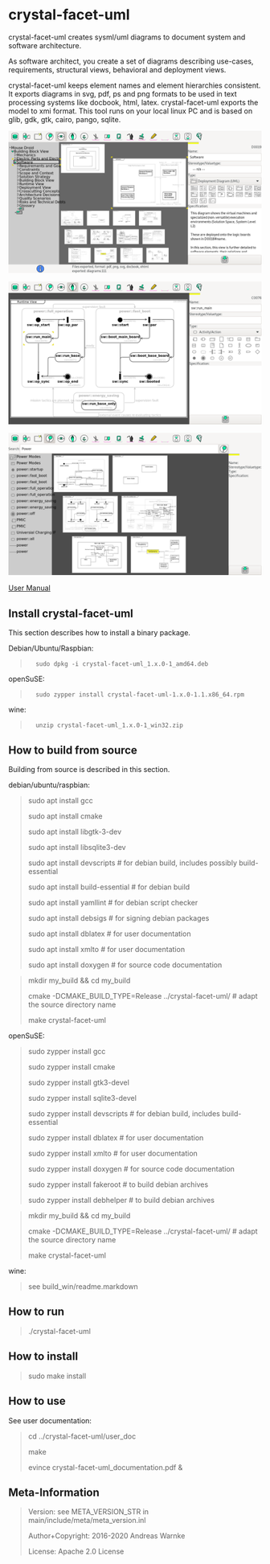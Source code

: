 
crystal-facet-uml
=============

<!-- What is it? -->
crystal-facet-uml creates sysml/uml diagrams to document system and software architecture.

<!-- For Whom? What can one do with it? Why does it help? -->
As software architect, you create a set of diagrams describing
use-cases, requirements, structural views, behavioral and deployment views.

<!-- How does the tool solve the task? What is the data flow? Is it interoperable? input/output formats. required Environment? -->
crystal-facet-uml keeps element names and element hierarchies consistent.
It exports diagrams in svg, pdf, ps and png formats
to be used in text processing systems like docbook, html, latex.
crystal-facet-uml exports the model to xmi format.
This tool runs on your local linux PC and is based on glib, gdk, gtk, cairo, pango, sqlite.

![ScreenShot](user_doc/doc/screenshot_1.png)

![ScreenShot](user_doc/doc/screenshot_2.png)

![ScreenShot](user_doc/doc/screenshot_3.png)


[User Manual](user_doc/crystal-facet-uml_documentation.pdf)

Install crystal-facet-uml
-----------

This section describes how to install a binary package.

Debian/Ubuntu/Raspbian:

>       sudo dpkg -i crystal-facet-uml_1.x.0-1_amd64.deb

openSuSE:

>       sudo zypper install crystal-facet-uml-1.x.0-1.1.x86_64.rpm

wine:

>       unzip crystal-facet-uml_1.x.0-1_win32.zip

How to build from source
-----------

Building from source is described in this section.


debian/ubuntu/raspbian:

> sudo apt install gcc
>
> sudo apt install cmake
>
> sudo apt install libgtk-3-dev
>
> sudo apt install libsqlite3-dev
>
> sudo apt install devscripts  # for debian build, includes possibly build-essential
>
> sudo apt install build-essential  # for debian build
>
> sudo apt install yamllint    # for debian script checker
>
> sudo apt install debsigs     # for signing debian packages
>
> sudo apt install dblatex     # for user documentation
>
> sudo apt install xmlto       # for user documentation
>
> sudo apt install doxygen     # for source code documentation


> mkdir my_build && cd my_build
>
> cmake -DCMAKE_BUILD_TYPE=Release ../crystal-facet-uml/       # adapt the source directory name
>
> make crystal-facet-uml


openSuSE:

> sudo zypper install gcc
>
> sudo zypper install cmake
>
> sudo zypper install gtk3-devel
>
> sudo zypper install sqlite3-devel
>
> sudo zypper install devscripts  # for debian build, includes build-essential
>
> sudo zypper install dblatex     # for user documentation
>
> sudo zypper install xmlto       # for user documentation
>
> sudo zypper install doxygen     # for source code documentation
>
> sudo zypper install fakeroot    # to build debian archives
>
> sudo zypper install debhelper   # to build debian archives


> mkdir my_build && cd my_build
>
> cmake -DCMAKE_BUILD_TYPE=Release ../crystal-facet-uml/       # adapt the source directory name
>
> make crystal-facet-uml


wine:

> see build_win/readme.markdown


How to run
-----------

> ./crystal-facet-uml

How to install
-----------

> sudo make install

How to use
-----------

See user documentation:

> cd ../crystal-facet-uml/user_doc
>
> make
>
> evince crystal-facet-uml_documentation.pdf &

Meta-Information
-----------

> Version: see META_VERSION_STR in main/include/meta/meta_version.inl
>
> Author+Copyright: 2016-2020 Andreas Warnke
>
> License: Apache 2.0 License
